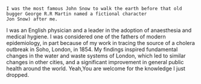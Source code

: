 	I was the most famous John Snow to walk the earth before that old bugger George R.R Martin named a fictional character
	Jon Snow) after me. 
I was an English physician and a leader in the adoption of anaesthesia and medical hygiene. I was considered one of the fathers of modern epidemiology, in part because of my work in tracing the source of a cholera outbreak in Soho, London, in 1854. My findings inspired fundamental changes in the water and waste systems of London, which led to similar changes in other cities, and a significant improvement in general public health around the world.  Yeah,You are welcome for the knowledge I just dropped.